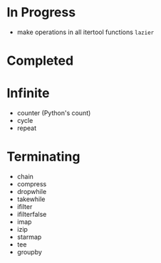In Progress
===========
- make operations in all itertool functions `lazier`

Completed
=========
Infinite
========
- counter (Python's count)
- cycle
- repeat

Terminating
===========
- chain
- compress
- dropwhile
- takewhile
- ifilter
- ifilterfalse
- imap
- izip
- starmap
- tee
- groupby
